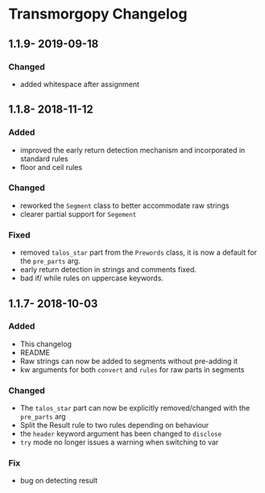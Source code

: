 # Transmorgopy Changelog
## 1.1.9- 2019-09-18
### Changed
* added whitespace after assignment
## 1.1.8- 2018-11-12
### Added
* improved the early return detection mechanism and incorporated in standard rules
* floor and ceil rules
### Changed
* reworked the `Segment` class to better accommodate raw strings
* clearer partial support for `Segement`
### Fixed
* removed `talos_star` part from the `Prewords` class, it is now a default for the `pre_parts` arg.
* early return detection in strings and comments fixed.
* bad if/ while rules on uppercase keywords.
## 1.1.7- 2018-10-03 
### Added
* This changelog
* README
* Raw strings can now be added to segments without pre-adding it
* kw arguments for both `convert` and `rules` for raw parts in segments 
### Changed
* The `talos_star` part can now be explicitly removed/changed with the `pre_parts` arg
* Split the Result rule to two rules depending on behaviour
* the `header` keyword argument has been changed to `disclose`
* `try` mode no longer issues a warning when switching to var
### Fix
* bug on detecting result
